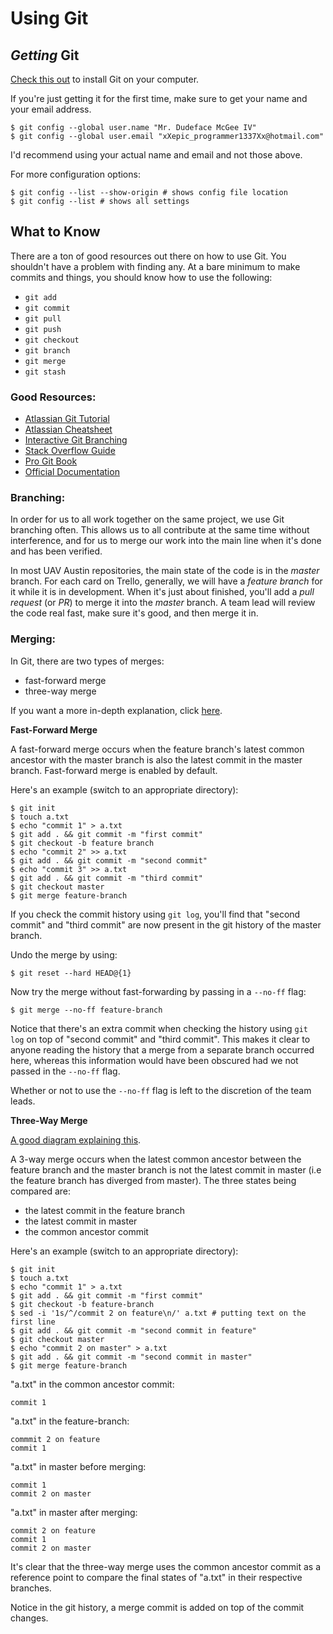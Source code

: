# Using Git

## *Getting* Git

[Check this out](https://git-scm.com/book/en/v2/Getting-Started-Installing-Git)
to install Git on your computer.

If you're just getting it for the first time, make sure to get your name and
your email address.

```
$ git config --global user.name "Mr. Dudeface McGee IV"
$ git config --global user.email "xXepic_programmer1337Xx@hotmail.com"
```
I'd recommend using your actual name and email and not those above.

For more configuration options:
```
$ git config --list --show-origin # shows config file location 
$ git config --list # shows all settings
```

## What to Know

There are a ton of good resources out there on how to use Git. You shouldn't
have a problem with finding any. At a bare minimum to make commits and things,
you should know how to use the following:

- `git add`
- `git commit`
- `git pull`
- `git push`
- `git checkout`
- `git branch`
- `git merge`
- `git stash`
 
### Good Resources:
- [Atlassian Git Tutorial](https://www.atlassian.com/git/tutorials)
- [Atlassian Cheatsheet](https://www.atlassian.com/git/tutorials/atlassian-git-cheatsheet)
- [Interactive Git Branching](https://learngitbranching.js.org/)
- [Stack Overflow Guide](https://stackoverflow.com/questions/315911/git-for-beginners-the-definitive-practical-guide)
- [Pro Git Book](https://git-scm.com/book/en/v2)
- [Official Documentation](https://git-scm.com/docs)

### Branching:
In order for us to all work together on the same project, we use Git branching
often. This allows us to all contribute at the same time without interference,
and for us to merge our work into the main line when it's done and has been
verified.

In most UAV Austin repositories, the main state of the code is in the *master*
branch. For each card on Trello, generally, we will have a *feature branch* for
it while it is in development. When it's just about finished, you'll add a
*pull request* (or *PR*) to merge it into the *master* branch. A team lead will
review the code real fast, make sure it's good, and then merge it in.

### Merging:
In Git, there are two types of merges:
- fast-forward merge
- three-way merge

If you want a more in-depth explanation, click [here](https://www.atlassian.com/git/tutorials/using-branches/git-merge).

**Fast-Forward Merge**

A fast-forward merge occurs when the feature branch's latest common ancestor
with the master branch is also the latest commit in the master branch. Fast-forward
merge is enabled by default.

Here's an example (switch to an appropriate directory):
```
$ git init
$ touch a.txt
$ echo "commit 1" > a.txt
$ git add . && git commit -m "first commit"
$ git checkout -b feature branch
$ echo "commit 2" >> a.txt
$ git add . && git commit -m "second commit"
$ echo "commit 3" >> a.txt
$ git add . && git commit -m "third commit"
$ git checkout master
$ git merge feature-branch
```
If you check the commit history using `git log`, you'll find that "second commit" and 
"third commit" are now present in the git history of the master branch.

Undo the merge by using:
```
$ git reset --hard HEAD@{1}
```
Now try the merge without fast-forwarding by passing in a `--no-ff` flag:
```
$ git merge --no-ff feature-branch
```
Notice that there's an extra commit when checking the history using `git log`
on top of "second commit" and "third commit". This makes it clear to anyone reading the
history that a merge from a separate branch occurred here, whereas this information would
have been obscured had we not passed in the `--no-ff` flag.

Whether or not to use the `--no-ff` flag is left to the discretion of the team leads.

**Three-Way Merge**

[A good diagram explaining this](https://stackoverflow.com/a/4130766/13844610).

A 3-way merge occurs when the latest common ancestor between the feature branch and the
master branch is not the latest commit in master (i.e the feature branch has diverged from master).
The three states being compared are:
- the latest commit in the feature branch
- the latest commit in master
- the common ancestor commit

Here's an example (switch to an appropriate directory):
```
$ git init
$ touch a.txt
$ echo "commit 1" > a.txt
$ git add . && git commit -m "first commit"
$ git checkout -b feature-branch
$ sed -i '1s/^/commit 2 on feature\n/' a.txt # putting text on the first line
$ git add . && git commit -m "second commit in feature"
$ git checkout master
$ echo "commit 2 on master" > a.txt
$ git add . && git commit -m "second commit in master"
$ git merge feature-branch
```

"a.txt" in the common ancestor commit:
```
commit 1
```

"a.txt" in the feature-branch:
```
commmit 2 on feature
commit 1
```

"a.txt" in master before merging:
```
commit 1
commit 2 on master
```

"a.txt" in master after merging:
```
commit 2 on feature
commit 1
commit 2 on master
```

It's clear that the three-way merge uses the common ancestor commit as a reference point
to compare the final states of "a.txt" in their respective branches. 

Notice in the git history, a merge commit is added on top of the commit changes. 


